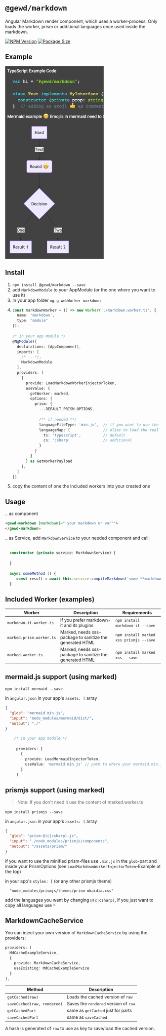 # `@gewd/markdown`

Angular Markdown render component, which uses a worker-process.
Only loads the worker, prism or additional languages once used inside the markdown.

[![NPM Version][npm-img]][npm-url]
[![Package Size][size-img]][size-url]

[npm-img]: https://img.shields.io/npm/v/@gewd/markdown.svg?
[npm-url]: https://www.npmjs.com/package/@gewd/markdown
[size-img]: https://img.shields.io/bundlephobia/minzip/@gewd/markdown.svg
[size-url]: https://bundlephobia.com/result?p=@gewd/markdown

## Example
[![Visual Example of example.md][example_md_img]][example_md_url]

[example_md_img]: ../../example-images/example_md.png
[example_md_url]: ../../apps/demo/src/assets/example.md


## Install

1. `npm install @gewd/markdown --save`
2. add `MarkdownModule` to your AppModule (or the one where you want to use it) 
3. In your app folder `ng g webWorker markdown`
4. ```ts
   const markdownWorker = () => new Worker('./markdown.worker.ts', {
     name: 'markdown',
     type: "module"
   });

   /* in your app module */
   @NgModule({
     declarations: [AppComponent],
     imports: [
       /* ...*/,
       MarkdownModule
     ],
     providers: [
       {
         provide: LoadMarkdownWorkerInjectorToken,
         useValue: {
           getWorker: marked,
           options: {
             prism: {
               ...DEFAULT_PRISM_OPTIONS,
   
               /** if needed **/
               languageFileType: 'min.js',  // if you want to use the minified assets
               languageMap: {               // alias to load the real file
                 ts: 'typescript',          // default
                 cs: 'csharp'               // additional
               }
             }
           }
         } as GetWorkerPayload
       },
     ]
   })
   ```
5. copy the content of one the included workers into your created one

## Usage

.. as component
```html 
<gewd-markdown [markdown]="'your markdown or var'">
</gewd-markdown>
```

.. as Service, add `MarkdownService` to your needed component and call:
```ts 

  constructor (private service: MarkdownService) {

  }

  async someMethod () {
     const result = await this.service.compileMarkdown('some **markdown**');
  }
```

## Included Worker (examples)
|Worker|Description|Requirements|
|----|----|-----|
|`markdown-it.worker.ts`| If you prefer markdown-it and its plugins |`npm install markdown-it --save`|
|`marked.prism.worker.ts`|Marked, needs xss-package to sanitize the generated HTML |`npm install marked xss prismjs --save`|
|`marked.worker.ts`|Marked, needs xss-package to sanitize the generated HTML |`npm install marked xss --save`|

## mermaid.js support (using marked)

`npm install mermaid --save`

in `angular.json` in your app's `assets: [` array 
```json
{
  "glob": "mermaid.min.js",
  "input": "node_modules/mermaid/dist/",
  "output": "./"
}
```

```ts
    /* in your app module */
   
     providers: [
       {
         provide: LoadMermaidInjectorToken,
         useValue: 'mermaid.min.js' // path to where your mermaid.min.js-asset was copied
       }
     ]
```

## prismjs support (using marked)

> Note: If you don't need it use the content of marked.worker.ts

`npm install prismjs --save`

in `angular.json` in your app's `assets: [` array 
```json
{
  "glob": "prism-@(c|csharp).js",
  "input": "./node_modules/prismjs/components",
  "output": "/assets/prism/"
}
```
if you want to use the minified prism-files use `.min.js` in the `glob`-part and inside your PrismOptions (see `LoadMarkdownWorkerInjectorToken`-Example at the top)

in your app's `styles: [` (or any other prismjs theme)
```
  "node_modules/prismjs/themes/prism-okaidia.css"
```


add the languages you want by changing `@(c|csharp)`, if you just want to copy all languages use `*`

## MarkdownCacheService
You can inject your own version of `MarkdownCacheService` by using the providers:

```ts
providers: [
  MdCacheExampleService,
  {
    provide: MarkdownCacheService,
    useExisting: MdCacheExampleService
  }
],
```

 |Method|Description|
 |----|----|
 |`getCached(raw)`| Loads the cached version of `raw`|
 |`saveCached(raw, rendered)`|Saves the `rendered` version of `raw`|
 |`getCachedPart`|same as `getCached` just for parts|
 |`saveCachedPart`|same as `saveCached` |

A hash is generated of `raw` to use as key to save/load the cached version. 
